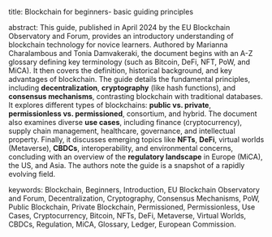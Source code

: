 title:
Blockchain for beginners- basic guiding principles

abstract:
This guide, published in April 2024 by the EU Blockchain Observatory and Forum, provides an introductory understanding of blockchain technology for novice learners. Authored by Marianna Charalambous and Tonia Damvakeraki, the document begins with an A-Z glossary defining key terminology (such as Bitcoin, DeFi, NFT, PoW, and MiCA). It then covers the definition, historical background, and key advantages of blockchain. The guide details the fundamental principles, including **decentralization**, **cryptography** (like hash functions), and **consensus mechanisms**, contrasting blockchain with traditional databases. It explores different types of blockchains: **public vs. private**, **permissionless vs. permissioned**, consortium, and hybrid. The document also examines diverse **use cases**, including finance (cryptocurrency), supply chain management, healthcare, governance, and intellectual property. Finally, it discusses emerging topics like **NFTs**, **DeFi**, virtual worlds (Metaverse), **CBDCs**, interoperability, and environmental concerns, concluding with an overview of the **regulatory landscape** in Europe (MiCA), the US, and Asia. The authors note the guide is a snapshot of a rapidly evolving field.

keywords:
Blockchain, Beginners, Introduction, EU Blockchain Observatory and Forum, Decentralization, Cryptography, Consensus Mechanisms, PoW, Public Blockchain, Private Blockchain, Permissioned, Permissionless, Use Cases, Cryptocurrency, Bitcoin, NFTs, DeFi, Metaverse, Virtual Worlds, CBDCs, Regulation, MiCA, Glossary, Ledger, European Commission.